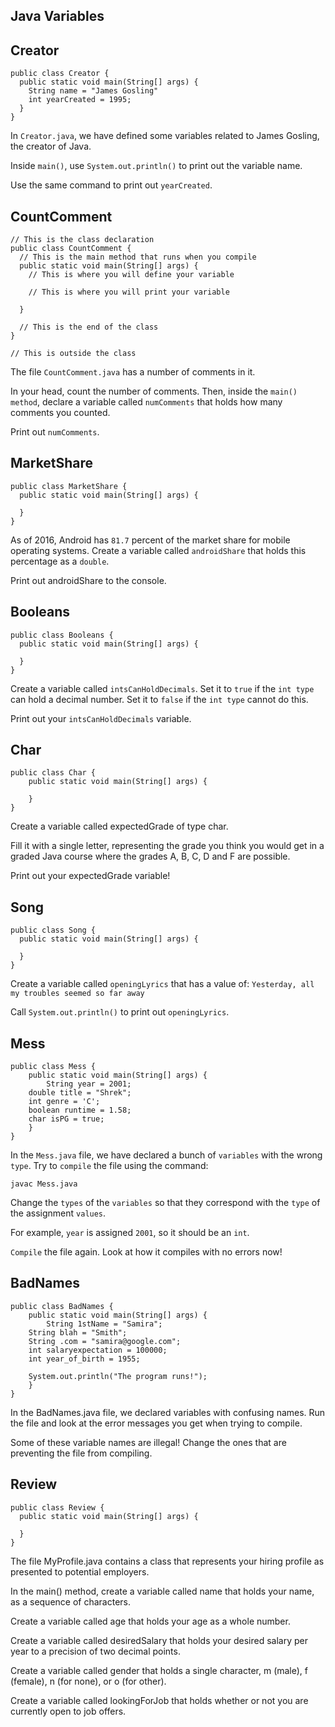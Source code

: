 ## Java Variables

## Creator

```
public class Creator {
  public static void main(String[] args) {
    String name = "James Gosling"
    int yearCreated = 1995; 
  }
}
```

In ```Creator.java```, we have defined some variables related to James Gosling, the creator of Java.

Inside ```main()```, use ```System.out.println()``` to print out the variable name.

Use the same command to print out ```yearCreated```.

## CountComment

```
// This is the class declaration
public class CountComment {
  // This is the main method that runs when you compile
  public static void main(String[] args) {
    // This is where you will define your variable

    // This is where you will print your variable

  }

  // This is the end of the class
}

// This is outside the class
```

The file ```CountComment.java``` has a number of comments in it.

In your head, count the number of comments. Then, inside the ```main() method```, declare a variable called ```numComments``` that holds how many comments you counted.

Print out ```numComments```.

## MarketShare

```
public class MarketShare {
  public static void main(String[] args) {
    
  }
}
```

As of 2016, Android has ```81.7``` percent of the market share for mobile operating systems. Create a variable called ```androidShare``` that holds this percentage as a ```double```.

Print out androidShare to the console.

## Booleans

```
public class Booleans {
  public static void main(String[] args) {

  }
}
```

Create a variable called ```intsCanHoldDecimals```. Set it to ```true``` if the ```int type``` can hold a decimal number. Set it to ```false``` if the ```int type``` cannot do this.

Print out your ```intsCanHoldDecimals``` variable.

## Char

```
public class Char {
	public static void main(String[] args) {   

	}
}
```

Create a variable called expectedGrade of type char.

Fill it with a single letter, representing the grade you think you would get in a graded Java course where the grades A, B, C, D and F are possible.

Print out your expectedGrade variable!

## Song

```
public class Song {
  public static void main(String[] args) {
    
  }
}
```

Create a variable called ```openingLyrics``` that has a value of: ```Yesterday, all my troubles seemed so far away```

Call ```System.out.println()``` to print out ```openingLyrics```.

## Mess

```
public class Mess {
	public static void main(String[] args) {   
		String year = 2001;
    double title = "Shrek";
    int genre = 'C';
    boolean runtime = 1.58;
    char isPG = true;
	}
}
```

In the ```Mess.java``` file, we have declared a bunch of ```variables``` with the wrong ```type```. Try to ```compile``` the file using the command:

```
javac Mess.java
```

Change the ```types``` of the ```variables``` so that they correspond with the ```type``` of the assignment ```values```.

For example, ```year``` is assigned ```2001```, so it should be an ```int```.

```Compile``` the file again. Look at how it compiles with no errors now!

## BadNames

```
public class BadNames {
	public static void main(String[] args) {   
		String 1stName = "Samira";
    String blah = "Smith";
    String .com = "samira@google.com";
    int salaryexpectation = 100000;
    int year_of_birth = 1955;
    
    System.out.println("The program runs!");
	}
}
```

In the BadNames.java file, we declared variables with confusing names. Run the file and look at the error messages you get when trying to compile.

Some of these variable names are illegal! Change the ones that are preventing the file from compiling.

## Review

```
public class Review {
  public static void main(String[] args) {

  }
}
```

The file MyProfile.java contains a class that represents your hiring profile as presented to potential employers.

In the main() method, create a variable called name that holds your name, as a sequence of characters.

Create a variable called age that holds your age as a whole number.

Create a variable called desiredSalary that holds your desired salary per year to a precision of two decimal points.

Create a variable called gender that holds a single character, m (male), f (female), n (for none), or o (for other).

Create a variable called lookingForJob that holds whether or not you are currently open to job offers.